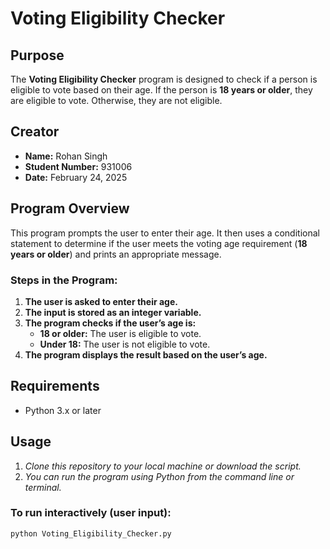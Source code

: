 
# **Voting Eligibility Checker**

## **Purpose**
The **Voting Eligibility Checker** program is designed to check if a person is eligible to vote based on their age. If the person is **18 years or older**, they are eligible to vote. Otherwise, they are not eligible.

## **Creator**
- **Name:** Rohan Singh
- **Student Number:** 931006
- **Date:** February 24, 2025

## **Program Overview**
This program prompts the user to enter their age. It then uses a conditional statement to determine if the user meets the voting age requirement (**18 years or older**) and prints an appropriate message.

### **Steps in the Program:**
1. **The user is asked to enter their age.**
2. **The input is stored as an integer variable.**
3. **The program checks if the user’s age is:**
   * **18 or older:** The user is eligible to vote.
   * **Under 18:** The user is not eligible to vote.
4. **The program displays the result based on the user’s age.**

## **Requirements**
* Python 3.x or later

## **Usage**
1. *Clone this repository to your local machine or download the script.*
2. *You can run the program using Python from the command line or terminal.*

### **To run interactively (user input):**
```bash
python Voting_Eligibility_Checker.py
